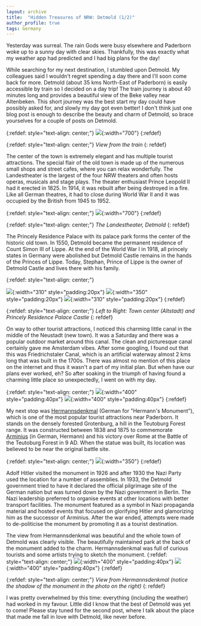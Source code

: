 ```yaml
---
layout: archive
title:  "Hidden Treasures of NRW: Detmold (1/2)"
author_profile: true
tags: Germany
---
```

Yesterday was surreal. The rain Gods were busy elsewhere and Paderborn woke up to a sunny day with clear skies. Thankfully, this was exactly what my weather app had predicted and I had big plans for the day!

While searching for my next destination, I stumbled upon Detmold. My colleagues said I wouldn't regret spending a day there and I'll soon come back for more. Detmold (about 35 kms North-East of Paderborn) is easily accessible by train so I decided on a day trip! The train journey is about 40 minutes long and provides a beautiful view of the Beke valley near Altenbeken. This short journey was the best start my day could have possibly asked for, and slowly my day got even better! I don't think just one blog post is enough to describe the beauty and charm of Detmold, so brace yourselves for a couple of posts on Detmold.

{:refdef: style="text-align: center;"}
![](/images/Detmold1.jpg){:width="700"}
{:refdef}

{:refdef: style="text-align: center;"}
*View from the train*
{: refdef}

The center of the town is extremely elegant and has multiple tourist attractions. The special flair of the old town is made up of the numerous small shops and street cafes, where you can relax wonderfully. The Landestheater is the largest of the four NRW theaters and often hosts operas, musicals and stage plays. The theater enthusiast Prince Leopold II had it erected in 1825. In 1914, it was rebuilt after being destroyed in a fire. Like all German theatres, it had to close during World War II and it was occupied by the British from 1945 to 1952. 

{:refdef: style="text-align: center;"}
![](/images/Detmold5.jpg){:width="700"} 
{:refdef}

{:refdef: style="text-align: center;"}
*The Landestheater, Detmold*
{: refdef}

The Princely Residence Palace with its palace park forms the center of the historic old town. In 1550, Detmold became the permanent residence of Count Simon III of Lippe. At the end of the World War I in 1918, all princely states in Germany were abolished but Detmold Castle remains in the hands of the Princes of Lippe. Today, Stephan, Prince of Lippe is the owner of Detmold Castle and lives there with his family.

{:refdef: style="text-align: center;"}

![](/images/Detmold2.jpg){:width="310" style="padding:20px"} 
![](/images/Detmoldx.jpg){:width="350" style="padding:20px"} 
![](/images/Detmold4.jpg){:width="310" style="padding:20px"} 
{:refdef} 

{:refdef: style="text-align: center;"}
*Left to Right: Town center (Altstadt) and Princely Residence Palace Castle*
{: refdef}

On way to other tourist attractions, I noticed this charming little canal in the middle of the Neustadt (new town). It was a Saturday and there was a popular outdoor market around this canal. The clean and picturesque canal certainly gave me Amsterdam vibes. After some googling, I found out that this was Friedrichstaler Canal, which is an artificial waterway almost 2 kms long that was built in the 1700s. There was almost no mention of this place on the internet and thus it wasn't a part of my initial plan. But when have our plans ever worked, eh? So after soaking in the triumph of having found a charming little place so unexpectedly, I went on with my day.

{:refdef: style="text-align: center;"}
![](/images/Detmold6.jpg){:width="400" style="padding:40px"} 
![](/images/Detmold7.jpg){:width="400" style="padding:40px"} 
{:refdef}

My next stop was [Hermannsdenkmal](https://en.wikipedia.org/wiki/Hermannsdenkmal) (German for "Hermann's Monument"), which is one of the most popular tourist attractions near Paderborn. It stands on the densely forested Grotenburg, a hill in the Teutoburg Forest range. It was constructed between 1838 and 1875 to commemorate [Arminius](https://en.wikipedia.org/wiki/Arminius) (in German, Hermann) and his victory over Rome at the Battle of the Teutoburg Forest in 9 AD. When the statue was built, its location was believed to be near the original battle site. 

{:refdef: style="text-align: center;"}
![](/images/Detmold8.jpg){:width="350"}
{:refdef}

Adolf Hitler visited the monument in 1926 and after 1930 the Nazi Party used the location for a number of assemblies. In 1933, the Detmold government tried to have it declared the official pilgrimage site of the German nation but was turned down by the Nazi government in Berlin. The Nazi leadership preferred to organise events at other locations with better transport facilities. The monument featured as a symbol in Nazi propaganda material and hosted events that focused on glorifying Hitler and glamorizing him as the successor of Arminius. After the war ended, attempts were made to de-politicise the monument by promoting it as a tourist destination. 

The view from Hermannsdenkmal was beautiful and the whole town of Detmold was clearly visible. The beautifully maintained park at the back of the monument added to the charm. Hermannsdenkmal was full of curious tourists and some artists trying to sketch the monument. 
{:refdef: style="text-align: center;"}
![](/images/Detmold9.jpg){:width="400" style="padding:40px"} 
![](/images/Detmold10.jpg){:width="400" style="padding:40px"} 
{:refdef}

{:refdef: style="text-align: center;"}
*View from Hermannsdenkmal (notice the shadow of the monument in the photo on the right)*
{: refdef}

I was pretty overwhelmed by this time: everything (including the weather) had worked in my favour. Little did I know that the best of Detmold was yet to come! Please stay tuned for the second post, where I talk about the place that made me fall in love with Detmold, like never before.